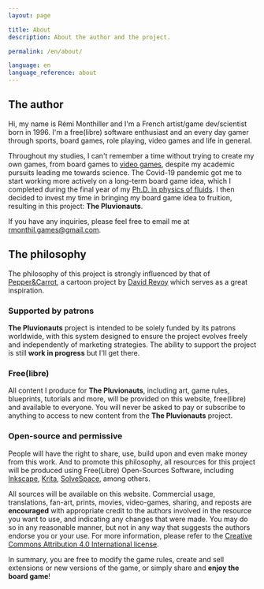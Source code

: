 ```yaml
---
layout: page

title: About
description: About the author and the project.

permalink: /en/about/

language: en
language_reference: about
---
```


## The author

Hi, my name is Rémi Monthiller and I'm a French artist/game dev/scientist born in 1996. 
I'm a free(libre) software enthusiast and an every day gamer through sports, board games, role playing, video games and life in general.

Throughout my studies, I can't remember a time without trying to create my own games, from board games to [video games](https://rmonthil.itch.io/), despite my academic pursuits leading me towards science.
The Covid-19 pandemic got me to start working more actively on a long-term board game idea, which I completed during the final year of my [Ph.D. in physics of fluids](https://www.youtube.com/watch?v=LDYkYfR8kcw&t).
I then decided to invest my time in bringing my board game idea to fruition, resulting in this project: **The Pluvionauts**.

If you have any inquiries, please feel free to email me at [rmonthil.games@gmail.com](mailto:rmonthil.games@gmail.com).

## The philosophy

The philosophy of this project is strongly influenced by that of [Pepper&Carrot](https://www.peppercarrot.com/en/), a cartoon project by [David Revoy](https://www.davidrevoy.com/) which serves as a great inspiration.

### Supported by patrons

**The Pluvionauts** project is intended to be solely funded by its patrons worldwide, with this system designed to ensure the project evolves freely and independently of marketing strategies.
The ability to support the project is still **work in progress** but I'll get there.

### Free(libre)

All content I produce for **The Pluvionauts**, including art, game rules, blueprints, tutorials and more, will be provided on this website, free(libre) and available to everyone.
You will never be asked to pay or subscribe to anything to access to new content from the **The Pluvionauts** project.

### Open-source and permissive

People will have the right to share, use, build upon and even make money from this work.
And to promote this philosophy, all resources for this project will be produced using Free(Libre) Open-Sources Software, including [Inkscape](https://inkscape.org/), [Krita](https://krita.org), [SolveSpace](https://solvespace.com/index.pl), among others.

All sources will be available on this website.
Commercial usage, translations, fan-art, prints, movies, video-games, sharing, and reposts are **encouraged** with appropriate credit to the authors involved in the resource you want to use, and indicating any changes that were made.
You may do so in any reasonable manner, but not in any way that suggests the authors endorse you or your use. 
For more information, please refer to the [Creative Commons Attribution 4.0 International license](https://creativecommons.org/licenses/by/4.0/deed.en).

In summary, you are free to modify the game rules, create and sell extensions or new versions of the game, or simply share and **enjoy the board game**!
